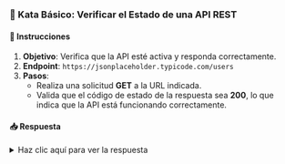 ### **🏁 Kata Básico: Verificar el Estado de una API REST**

#### 📑 Instrucciones

1. **Objetivo**: Verifica que la API esté activa y responda correctamente.
2. **Endpoint**: `https://jsonplaceholder.typicode.com/users`
3. **Pasos**:
   - Realiza una solicitud **GET** a la URL indicada.
   - Valida que el código de estado de la respuesta sea **200**, lo que indica que la API está funcionando correctamente.

#### 📥 Respuesta

<details>
<summary>Haz clic aquí para ver la respuesta</summary>

```gherkin
Feature: Verificar respuesta de estado de la API

  Scenario: Obtener lista de usuarios
    Given url 'https://jsonplaceholder.typicode.com/users'
    When method get
    Then status 200
```

</details>
